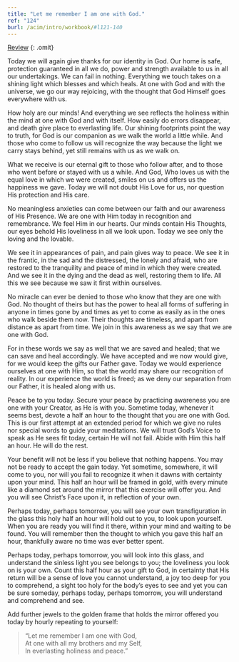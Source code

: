 ```yaml
---
title: "Let me remember I am one with God."
ref: "124"
burl: /acim/intro/workbook/#l121-140
---
```


<a class="hide-review" href="/workbook/l142/#l124">Review</a>
{: .omit}

Today we will again give thanks for our identity in God. Our home is
safe, protection guaranteed in all we do, power and strength available
to us in all our undertakings. We can fail in nothing. Everything we
touch takes on a shining light which blesses and which heals. At one
with God and with the universe, we go our way rejoicing, with the
thought that God Himself goes everywhere with us.

How holy are our minds! And everything we see reflects the holiness
within the mind at one with God and with itself. How easily do errors
disappear, and death give place to everlasting life. Our shining
footprints point the way to truth, for God is our companion as we walk
the world a little while. And those who come to follow us will recognize
the way because the light we carry stays behind, yet still remains with
us as we walk on.

What we receive is our eternal gift to those who follow after, and to
those who went before or stayed with us a while. And God, Who loves us
with the equal love in which we were created, smiles on us and offers us
the happiness we gave. Today we will not doubt His Love for us, nor
question His protection and His care.

No meaningless anxieties can come between our faith and our awareness of
His Presence. We are one with Him today in recognition and remembrance. We
feel Him in our hearts. Our minds contain His Thoughts, our eyes behold
His loveliness in all we look upon. Today we see only the loving and the
lovable.

We see it in appearances of pain, and pain gives way to peace. We see it
in the frantic, in the sad and the distressed, the lonely and afraid,
who are restored to the tranquility and peace of mind in which they were
created. And we see it in the dying and the dead as well, restoring them
to life. All this we see because we saw it first within ourselves.

No miracle can ever be denied to those who know that they are one with
God. No thought of theirs but has the power to heal all forms of
suffering in anyone in times gone by and times as yet to come as easily
as in the ones who walk beside them now. Their
thoughts are timeless, and apart from distance as apart from time. We
join in this awareness as we say that we are one with God.

For in these words we say as well that we are saved and healed; that we
can save and heal accordingly. We have accepted and we now would give,
for we would keep the gifts our Father gave. Today we would experience
ourselves at one with Him, so that the world may share our recognition
of reality. In our experience the world is freed; as we deny our
separation from our Father, it is healed along with us.

Peace be to you today. Secure your peace by practicing awareness you are
one with your Creator, as He is with you. Sometime today, whenever it
seems best, devote a half an hour to the thought that you are one with
God. This is our first attempt at an extended period for which we give
no rules nor special words to guide your meditations. We will trust God’s
Voice to speak as He sees fit today, certain He will not fail. Abide
with Him this half an hour. He will do the rest.

Your benefit will not be less if you believe that nothing happens. You
may not be ready to accept the gain today. Yet sometime, somewhere, it
will come to you, nor will you fail to recognize it when it dawns with
certainty upon your mind. This half an hour will be framed in gold, with
every minute like a diamond set around the mirror that this exercise
will offer you. And you will see Christ’s Face upon it, in reflection of
your own.

Perhaps today, perhaps tomorrow, you will see your own transfiguration
in the glass this holy half an hour will hold out to you, to look upon
yourself. When you are ready you will find it there, within your mind
and waiting to be found. You will remember then the thought to which you
gave this half an hour, thankfully aware no time was ever better spent.

Perhaps today, perhaps tomorrow, you will look into this glass, and
understand the sinless light you see belongs to you; the loveliness you
look on is your own. Count this half hour as your gift to God, in
certainty that His return will be a sense of love you cannot understand,
a joy too deep for you to comprehend, a sight too holy for the body’s
eyes to see and yet you can be sure someday, perhaps today, perhaps
tomorrow, you will understand and comprehend and see.

Add further jewels to the golden frame that holds the mirror
offered you today by hourly repeating to yourself:

> “Let me remember I am one with God,<br/>
> At one with all my brothers and my Self,<br/>
> In everlasting holiness and peace.”

